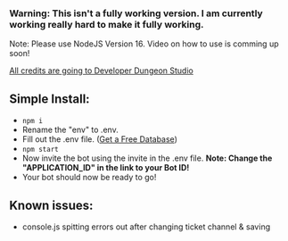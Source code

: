 ### Warning: This isn't a fully working version. I am currently working really hard to make it fully working.

Note: Please use NodeJS Version 16.
Video on how to use is comming up soon!

[All credits are going to Developer Dungeon Studio](https://github.com/Developer-Dungeon-Studio/Ticketer)

## Simple Install:
- `npm i`
- Rename the "env" to .env.
- Fill out the .env file. ([Get a Free Database](mongodb.com/))
- `npm start`
- Now invite the bot using the invite in the .env file. **Note: Change the "APPLICATION_ID" in the link to your Bot ID!**
- Your bot should now be ready to go!

## Known issues:
- console.js spitting errors out after changing ticket channel & saving
